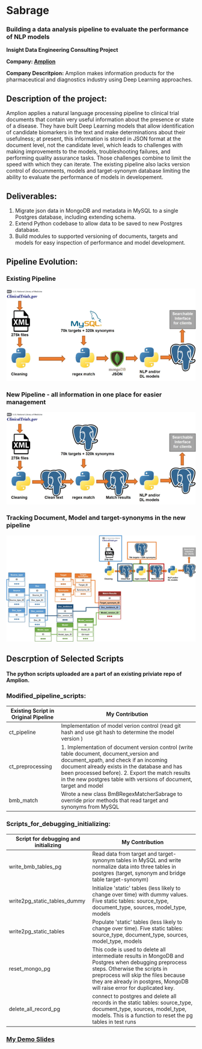 # Sabrage
### Building a data analysis pipeline to evaluate the performance of NLP models


**Insight Data Engineering Consulting Project**

**Company: [Amplion](http://www.amplion.com/about)**

**Company Descritpion:** Amplion makes information products for the pharmaceutical and diagnostics industry using Deep Learning approaches.

## **Description of the project:**
Amplion applies a natural language processing pipeline to clinical trial documents that contain very useful information about the presence or state of a disease. They have built Deep Learning models that allow identification of candidate biomarkers in the text and make determinations about their usefulness; at present, this information is stored in JSON format at the document level, not the candidate level, which leads to challenges with making improvements to the models, troubleshooting failures, and performing quality assurance tasks. Those challenges combine to limit the speed with which they can iterate. The existing pipeline also lacks version control of documments, models and target-synonym database limiting the ability to evaluate the performance of models in developement.

## **Deliverables:**
1. Migrate json data in MongoDB and metadata in MySQL to a single Postgres database, including extending schema.
2. Extend Python codebase to allow data to be saved to new Postgres database.
3. Build modules to supported versioning of documents, targets and models for easy inspection of performance and model development.

## **Pipeline Evolution:**
### **Existing Pipeline**
![Existing Pipeline](https://github.com/HelingZ7/Insight_DE_Sabrage/blob/master/docs/Existing_pipeline.jpg?raw=true)



### **New Pipeline - all information in one place for easier management**
![New Pipeline](https://github.com/HelingZ7/Insight_DE_Sabrage/blob/master/docs/New_pipeline_only.jpg?raw=true)



### **Tracking Document, Model and target-synonyms in the new pipeline**
![New Pipeline with Schema](https://github.com/HelingZ7/Insight_DE_Sabrage/blob/master/docs/New_pipeline.jpg?raw=true)



## Descrption of Selected Scripts
#### The python scripts uploaded are a part of an existing priviate repo of Amplion. 
### Modified_pipeline_scripts:
| Existing Script in Original Pipeline | My Contribution |
| --- | --- |
ct_pipeline  |  Implementation of model verion control (read git hash and use git hash to determine the model version ) 
ct_preprocessing  | 1. Implementation of document version control (write table document, document_version and document_xpath, and check if an incoming document already exists in the database and has been processed before). 2. Export the match results in the new postgres table with versions of document, target and model 
bmb_match  | Wrote a new class BmBRegexMatcherSabrage to override prior methods that read target and synonyms from MySQL 

### Scripts_for_debugging_initializing:
Script for debugging and initializing | My Contribution
| --- | --- |
write_bmb_tables_pg | Read data from target and target-synonym tables in MySQL and write normalize data into three tables in postgres (target, synonym and bridge table target-synonym)
write2pg_static_tables_dummy | Initialize 'static' tables (less likely to change over time) with dummy values. Five static tables: source_type, document_type, sources, model_type, models  
write2pg_static_tables | Populate 'static' tables (less likely to change over time). Five static tables: source_type, document_type, sources, model_type, models  
reset_mongo_pg | This code is used to delete all intermediate results in MongoDB and Postgres when debugging preprocess steps. Otherwise the scripts in preprocess will skip the files because they are already in postgres, MongoDB will raise error for duplicated key.
delete_all_record_pg | connect to postgres and delete all records in the static tables: source_type, document_type, sources, model_type, models. This is a function to reset the pg tables in test runs
 


### [My Demo Slides](https://docs.google.com/presentation/d/14FCbeFZe4Q2SvGvg5DNWMyb_rx3bLCqrsZbpXon7rGY/edit?usp=sharing)
